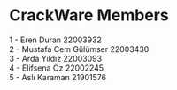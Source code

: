 # CrackWare Members
1 - Eren Duran 22003932<br />
2 - Mustafa Cem Gülümser 22003430<br />
3 - Arda Yıldız 22003093<br />
4 - Elifsena Öz 22002245<br />
5 - Aslı Karaman 21901576<br />
